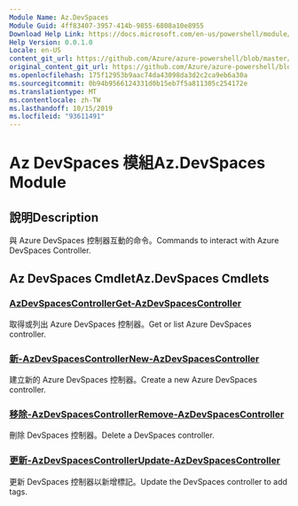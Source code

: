```yaml
---
Module Name: Az.DevSpaces
Module Guid: 4ff83407-3957-414b-9855-6808a10e8955
Download Help Link: https://docs.microsoft.com/en-us/powershell/module/az.devspaces
Help Version: 0.0.1.0
Locale: en-US
content_git_url: https://github.com/Azure/azure-powershell/blob/master/src/DevSpaces/DevSpaces/help/Az.DevSpaces.md
original_content_git_url: https://github.com/Azure/azure-powershell/blob/master/src/DevSpaces/DevSpaces/help/Az.DevSpaces.md
ms.openlocfilehash: 175f12953b9aac74da43098da3d2c2ca9eb6a30a
ms.sourcegitcommit: 0b94b9566124331d0b15eb7f5a811305c254172e
ms.translationtype: MT
ms.contentlocale: zh-TW
ms.lasthandoff: 10/15/2019
ms.locfileid: "93611491"
---
```

# <span data-ttu-id="f8dc4-101">Az DevSpaces 模組</span><span class="sxs-lookup"><span data-stu-id="f8dc4-101">Az.DevSpaces Module</span></span>
## <span data-ttu-id="f8dc4-102">說明</span><span class="sxs-lookup"><span data-stu-id="f8dc4-102">Description</span></span>
<span data-ttu-id="f8dc4-103">與 Azure DevSpaces 控制器互動的命令。</span><span class="sxs-lookup"><span data-stu-id="f8dc4-103">Commands to interact with Azure DevSpaces Controller.</span></span>

## <span data-ttu-id="f8dc4-104">Az DevSpaces Cmdlet</span><span class="sxs-lookup"><span data-stu-id="f8dc4-104">Az.DevSpaces Cmdlets</span></span>
### [<span data-ttu-id="f8dc4-105">AzDevSpacesController</span><span class="sxs-lookup"><span data-stu-id="f8dc4-105">Get-AzDevSpacesController</span></span>](Get-AzDevSpacesController.md)
<span data-ttu-id="f8dc4-106">取得或列出 Azure DevSpaces 控制器。</span><span class="sxs-lookup"><span data-stu-id="f8dc4-106">Get or list Azure DevSpaces controller.</span></span>

### [<span data-ttu-id="f8dc4-107">新-AzDevSpacesController</span><span class="sxs-lookup"><span data-stu-id="f8dc4-107">New-AzDevSpacesController</span></span>](New-AzDevSpacesController.md)
<span data-ttu-id="f8dc4-108">建立新的 Azure DevSpaces 控制器。</span><span class="sxs-lookup"><span data-stu-id="f8dc4-108">Create a new Azure DevSpaces controller.</span></span>

### [<span data-ttu-id="f8dc4-109">移除-AzDevSpacesController</span><span class="sxs-lookup"><span data-stu-id="f8dc4-109">Remove-AzDevSpacesController</span></span>](Remove-AzDevSpacesController.md)
<span data-ttu-id="f8dc4-110">刪除 DevSpaces 控制器。</span><span class="sxs-lookup"><span data-stu-id="f8dc4-110">Delete a DevSpaces controller.</span></span>

### [<span data-ttu-id="f8dc4-111">更新-AzDevSpacesController</span><span class="sxs-lookup"><span data-stu-id="f8dc4-111">Update-AzDevSpacesController</span></span>](Update-AzDevSpacesController.md)
<span data-ttu-id="f8dc4-112">更新 DevSpaces 控制器以新增標記。</span><span class="sxs-lookup"><span data-stu-id="f8dc4-112">Update the DevSpaces controller to add tags.</span></span> 

